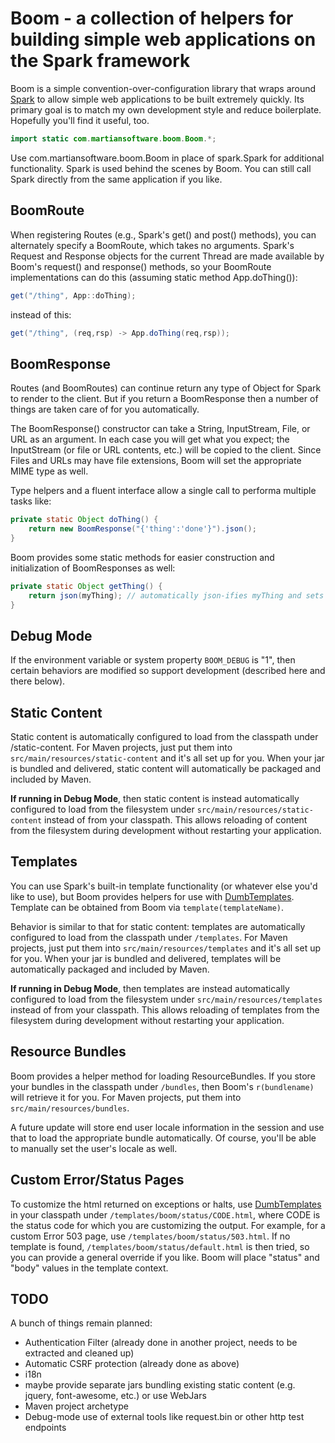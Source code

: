 # Boom - a collection of helpers for building simple web applications on the Spark framework

Boom is a simple convention-over-configuration library that wraps around [Spark](http://sparkjava.com) to allow simple web applications to be built extremely quickly.  Its primary goal is to match my own development style and reduce boilerplate.  Hopefully you'll find it useful, too.

```java
import static com.martiansoftware.boom.Boom.*;
```
Use com.martiansoftware.boom.Boom in place of spark.Spark for additional functionality.  Spark is used behind the scenes by Boom.  You can still call Spark directly from the same application if you like.



## BoomRoute

When registering Routes (e.g., Spark's get() and post() methods), you can alternately specify a BoomRoute, which takes no arguments.  Spark's Request and Response objects for the current Thread are made available by Boom's request() and response() methods, so your BoomRoute implementations can do this (assuming static method App.doThing()):

```java
get("/thing", App::doThing);
```

instead of this:
```java
get("/thing", (req,rsp) -> App.doThing(req,rsp));
```

## BoomResponse

Routes (and BoomRoutes) can continue return any type of Object for Spark to render to the client.  But if you return a BoomResponse then a number of things are taken care of for you automatically.

The BoomResponse() constructor can take a String, InputStream, File, or URL as an argument.  In each case you will get what you expect; the InputStream (or file or URL contents, etc.) will be copied to the client.  Since Files and URLs may have file extensions, Boom will set the appropriate MIME type as well.

Type helpers and a fluent interface allow a single call to performa multiple tasks like:
```java
private static Object doThing() {
	return new BoomResponse("{'thing':'done'}").json();
}
```

Boom provides some static methods for easier construction and initialization of BoomResponses as well:
```java
private static Object getThing() {
	return json(myThing); // automatically json-ifies myThing and sets the MIME type appropriately.
}
```

## Debug Mode

If the environment variable or system property `BOOM_DEBUG` is "1", then certain behaviors are modified so support development (described here and there below).

## Static Content

Static content is automatically configured to load from the classpath under /static-content.  For Maven projects, just put them into `src/main/resources/static-content` and it's all set up for you.  When your jar is bundled and delivered, static content will automatically be packaged and included by Maven.

**If running in Debug Mode**, then static content is instead automatically configured to load from the filesystem under `src/main/resources/static-content` instead of from your classpath.  This allows reloading of content from the filesystem during development without restarting your application.

## Templates

You can use Spark's built-in template functionality (or whatever else you'd like to use), but Boom provides helpers for use with [DumbTemplates](https://github.com/martylamb/dumbtemplates).  Template can be obtained from Boom via `template(templateName)`.

Behavior is similar to that for static content: templates are automatically configured to load from the classpath under `/templates`.  For Maven projects, just put them into `src/main/resources/templates` and it's all set up for you.  When your jar is bundled and delivered, templates will be automatically packaged and included by Maven.

**If running in Debug Mode**, then templates are instead automatically configured to load from the filesystem under `src/main/resources/templates` instead of from your classpath.  This allows reloading of templates from the filesystem during development without restarting your application.

## Resource Bundles

Boom provides a helper method for loading ResourceBundles.  If you store your bundles in the classpath under `/bundles`, then Boom's `r(bundlename)` will retrieve it for you.  For Maven projects, put them into `src/main/resources/bundles`.

A future update will store end user locale information in the session and use that to load the appropriate bundle automatically.  Of course, you'll be able to manually set the user's locale as well.

## Custom Error/Status Pages

To customize the html returned on exceptions or halts, use [DumbTemplates](https://github.com/martylamb/dumbtemplates) in your classpath under `/templates/boom/status/CODE.html`, where CODE is the status code for which you are customizing the output.  For example, for a custom Error 503 page, use `/templates/boom/status/503.html`.  If no template is found, `/templates/boom/status/default.html` is then tried, so you can provide a general override if you like.  Boom will place "status" and "body" values in the template context.

## TODO

A bunch of things remain planned:

  * Authentication Filter (already done in another project, needs to be extracted and cleaned up)
  * Automatic CSRF protection (already done as above)
  * i18n
  * maybe provide separate jars bundling existing static content (e.g. jquery, font-awesome, etc.) or use WebJars
  * Maven project archetype
  * Debug-mode use of external tools like request.bin or other http test endpoints
  
